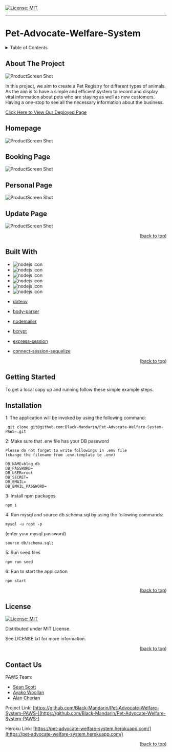 [![License: MIT](https://img.shields.io/badge/License-MIT-yellow.svg)](https://opensource.org/licenses/MIT)

---
  
# Pet-Advocate-Welfare-System 
<details>
  
<summary>Table of Contents</summary>

  
<ol>
  
<li>
  
<a href="#about-the-project">About The Project</a></li>
 
<ul>
  
<li><a href="#built-with">Built With</a></li>

<li><a href="#installation">Installation</a></li>

<li><a href="#license">License</a></li>
  
<li><a href="#contact">Contact</a></li>

<ul>
  
</ol>
  
</details>

## About The Project
 ![ProductScreen Shot](public/assets/product.png)

In this project, we aim to create a Pet Registry for different types of animals. As the aim is to have a simple and efficient system to record and display vital information about pets who are staying as well as new customers. Having a one-stop to see all the necessary information about the business. 

 
 [Click Here to View Our Deployed Page](https://pet-advocate-welfare-system.herokuapp.com/)

 ## Homepage
 ![ProductScreen Shot](public/assets/product2.png)
 ## Booking Page 
 ![ProductScreen Shot](public/assets/product3.png)
 ## Personal Page
 ![ProductScreen Shot](public/assets/product4.png)
 ## Update Page
 ![ProductScreen Shot](public/assets/product5.png)


<p align = "right">(<a href="#top">back to top</a>)</>

## Built With

 * <img align= "left" alt= "nodejs icon" src="https://img.shields.io/badge/Node.js-339933?style=for-the-badge&logo=nodedotjs&logoColor=white"/>

 * <img align= "left" alt= "nodejs icon" src="https://img.shields.io/badge/Express.js-000000?style=for-the-badge&logo=express&logoColor=white"/>

 * <img align= "left" alt= "nodejs icon" src="https://img.shields.io/badge/MySQL-005C84?style=for-the-badge&logo=mysql&logoColor=white"/>

 * <img align= "left" alt= "nodejs icon" src="https://img.shields.io/badge/Sequelize-52B0E7?style=for-the-badge&logo=Sequelize&logoColor=white"/>

 * <img align= "left" alt= "nodejs icon" src="https://img.shields.io/badge/Bootstrap-563D7C?style=for-the-badge&logo=bootstrap&logoColor=white"/>

 * <img align= "left" alt= "nodejs icon" src="https://img.shields.io/badge/Handlebars.js-f0772b?style=for-the-badge&logo=handlebarsdotjs&logoColor=black"/>
 * [dotenv](https://www.npmjs.com/package/dotenv) 
 * [body-parser](https://https://www.npmjs.com/package/body-parser)
 * [nodemailer](https://https://www.npmjs.com/package/nodemailer)
 * [bcrypt](https://www.npmjs.com/package/bcrypt)
 * [express-session](https://www.npmjs.com/package/express-session)
 * [connect-session-sequelize](https://www.npmjs.com/package/connect-session-sequelize)
  

<p align = "right"> (<a href="#top">back to top</a>)</>

## Getting Started

To get a local copy up and running follow these simple example steps.

## Installation

 1: The application will be invoked by using the following command:

 ```
  git clone git@github.com:Black-Mandarin/Pet-Advocate-Welfare-System-PAWS-.git
 ```

 2: Make sure that .env file has your DB password
 ```
 Please do not forget to write followings in .env file 
 (change the filename from .env.template to .env) 

 DB_NAME=blog_db
 DB_PASSWORD=
 DB_USER=root
 DB_SECRET=
 DB_EMAIL=
 DB_EMAIL_PASSWORD=
 ```

 3: Install npm packages
 ```
 npm i
 ``` 

 4: Run mysql and source db.schema.sql by using the following commands:
  ```
  mysql -u root -p
  ```
   (enter your mysql password)
  ```
  source db/schema.sql;
  ```

 5: Run seed files

 ```
 npm run seed
 ```

 6: Run to start the application
 ```
 npm start 
 ```

<p align="right">(<a href="#top">back to top</a>)</>

## License

[![License: MIT](https://img.shields.io/badge/License-MIT-yellow.svg)](https://opensource.org/licenses/MIT)

Distributed under MIT License.

See LICENSE.txt for more information.

<p align = "right"> (<a href="#top">back to top</a>)</>

## Contact Us

PAWS Team: 
* [Sean Scott](https://github.com/seanscott95)
* [Ayako Woollan](https://github.com/ayacomputer)
* [Alan Cherian](https://github.com/Black-Mandarin)



Project Link: [https://github.com/Black-Mandarin/Pet-Advocate-Welfare-System-PAWS-](https://github.com/Black-Mandarin/Pet-Advocate-Welfare-System-PAWS-)

Heroku Link: [https://pet-advocate-welfare-system.herokuapp.com/](https://pet-advocate-welfare-system.herokuapp.com/)

<p align="right">(<a href="#top">back to top</a>)</>
